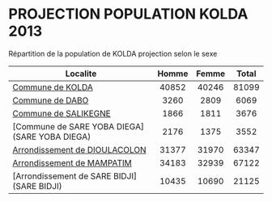 # PROJECTION POPULATION KOLDA 2013
	
Répartition de la population de KOLDA projection selon le sexe
	
| Localite  | Homme | Femme | Total |
| --------- |:-----:|:-----:|:-----:|
| [Commune de KOLDA](KOLDA) | 40852 | 40246 | 81099 |
| [Commune de DABO](DABO) | 3260 | 2809 | 6069 |
| [Commune de SALIKEGNE](SALIKEGNE) | 1866 | 1811 | 3676 |
| [Commune de SARE YOBA DIEGA](SARE YOBA DIEGA) | 2176 | 1375 | 3552 |
| [Arrondissement de DIOULACOLON](DIOULACOLON) | 31377 | 31970 | 63347 |
| [Arrondissement de MAMPATIM](MAMPATIM) | 34183 | 32939 | 67122 |
| [Arrondissement de SARE BIDJI](SARE BIDJI) | 10435 | 10690 | 21125 |
